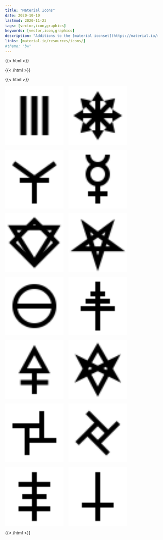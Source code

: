 ```yaml
---
title: "Material Icons"
date: 2020-10-10
lastmod: 2020-11-23
tags: [vector,icon,graphics]
keywords: [vector,icon,graphics]
description: "Additions to the [material iconset](https://material.io/resources/icons/)."
links: [material.io/resources/icons/]
#theme: "bw"
---
```

{{< html >}}
<style>
	.icon-preview {
		display: grid;
		grid-template-columns: repeat(auto-fit,193px);
		grid-gap: 1rem;
		width: 100%;
	}
	.icon-preview > img {
		width: 100%;
		display: block;
		margin: 0 !important;
		/* background-size: 16px 16px; */
	}
	.icon-preview > img:hover {
		/* transition: background 1s; */
		/* //background: var(--f_med); */
		/* background-size: 4px 4px; */
	}
</style>
{{< /html >}}

{{< html >}}
<p class="icon-preview">
	<img src="archillect.svg" class="debug-grid">
	<img src="magick.svg" class="debug-grid">
	<img src="ftl.svg" class="debug-grid">
	<img src="mercury.svg" class="debug-grid">
	<img src="necromanteion.svg" class="debug-grid">
	<img src="pentagram.svg" class="debug-grid">
	<img src="salt.svg" class="debug-grid">
	<img src="secret13.svg" class="debug-grid">
	<img src="sulfur.svg" class="debug-grid">
	<img src="thelema.svg" class="debug-grid">
	<img src="theprocess.svg" class="debug-grid">
	<img src="theprocess2.svg" class="debug-grid">
	<img src="topy.svg" class="debug-grid">
	<img src="upsidedowncross.svg" class="debug-grid">
</p>{{< /html >}}
